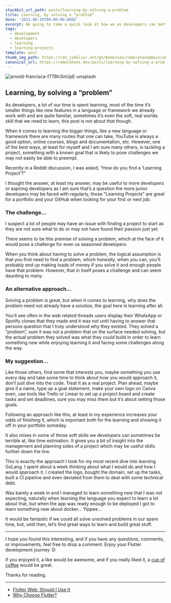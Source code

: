 ```yaml
---
stackbit_url_path: posts/learning-by-solving-a-problem
title: Learning, by solving a “problem”
date: '2021-08-29T09:00:00.000Z'
excerpt: We going to take a quick look at how we as developers can better learn new things
tags:
  - development
  - developers
  - learning
  - learning-projects
template: post
thumb_img_path: https://cdn.jsdelivr.net/gh/RemeJuan/remelehane@main/uPic/arnold-francisca-f77Bh3inUpE-unsplash.jpg
canonical_url: https://remelehane.dev/posts/learning-by-solving-a-problem
---
```


![arnold-francisca-f77Bh3inUpE-unsplash](https://cdn.jsdelivr.net/gh/RemeJuan/remelehane@main/uPic/arnold-francisca-f77Bh3inUpE-unsplash.jpg)

## Learning, by solving a “problem”

As developers, a lot of our time is spent learning, most of the time it’s smaller things like new features in a language or framework we already work with and are quite familiar, sometimes it’s even the soft, real worlds skill that we need to learn, this post is not about that though.

When it comes to learning the bigger things, like a new language or framework there are many routes that one can take, YouTube is always a good option, online courses, blogs and documentation, etc. However, one of the best ways, at least for myself and I am sure many others, is tackling a project, something with a known goal that is likely to pose challenges we may not easily be able to preempt.

Recently in a Reddit discussion, I was asked, “How do you find a ‘Learning Project’?”

I thought the answer, at least my answer, may be useful to more developers or aspiring developers as I am sure that’s a question the more junior developers may be faced with regularly, those “Learning Projects” are great for a portfolio and your GitHub when looking for your first or next job.

### The challenge…
I suspect a lot of people may have an issue with finding a project to start as they are not sure what to do or may not have found their passion just yet.

There seems to be this premise of solving a problem, which at the face of it would pose a challenge for even us seasoned developers.

When you think about having to solve a problem, the logical assumption is that you first need to find a problem, which honestly, when you can, you’ll probably end up making loads of money if you solve it and enough people have that problem. However, that in itself poses a challenge and can seem daunting to many.

### An alternative approach…
Solving a problem is great, but when it comes to learning, why does the problem need not already have a solution, the goal here is learning after all.

You’ll see often in the web related threads users display their WhatsApp or Spotify clones that they made and it was not until having to answer that persons question that I truly understood why they existed.
They solved a “problem”, sure it was not a problem that on the surface needed solving, but the actual problem they solved was what they could build in order to learn something new while enjoying learning it and facing some challenges along the way.

### My suggestion…

Like those others, find some that interests you, maybe something you use every day and take some time to think about how you would approach it, don’t just dive into the code. Treat it as a real project.
Plan ahead, maybe give it a name, type up a goal statement, make your own logo on Canva even, use tools like Trello or Linear to set up a project board and create tasks and set deadlines, sure you may miss them but it’s about setting those goals.

Following an approach like this, at least in my experience increases your odds of finishing it, which is important both for the learning and showing it off in your portfolio someday.

It also mixes in some of those soft skills we developers can sometimes be terrible at, like time estimation.
It gives you a bit of insight into the management and planning sides of a project which may be useful skills further down the line.

This is exactly the approach I took for my most recent dive into learning GoLang. I spent about a week thinking about what I would do and how I would approach it. I created the logo, bought the domain, set up the tasks, built a CI pipeline and even deviated from them to deal with some technical debt.

Was barely a week in and I managed to learn something new that I was not expecting, naturally when learning the language you expect to learn a lot about that, but when the app was ready enough to be deployed I got to learn something new about docker… Yippee…

It would be fantastic if we could all solve unsolved problems in our spare time, but, until then, let’s find great ways to learn and build great stuff.

---

I hope you found this interesting, and if you have any questions, comments, or improvements, feel free to drop a comment. Enjoy your Flutter development journey :D

If you enjoyed it, a like would be awesome, and if you really liked it, a [cup of coffee](https://www.buymeacoffee.com/remelehane) would be great.

Thanks for reading.

---

- [Flutter Web: Should I Use It]()
- [Why Choose Flutter?]()

